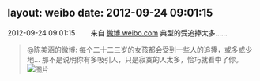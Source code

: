 layout: weibo
date: 2012-09-24 09:01:15
---
<meta name="referrer" content="no-referrer" />

2012-09-24 09:01:15  &nbsp;&nbsp;&nbsp;&nbsp;&nbsp;&nbsp; 来自 <a href="http://weibo.com/" rel="nofollow">微博 weibo.com</a>
典型的受追捧太多……
>  @陈美涵的微博: 每个二十二三岁的女孩都会受到一些人的追捧，或多或少地… 那不是说明你有多吸引人，只是寂寞的人太多，恰巧就看中了你。 ​​​
>  ![图片](https://ww4.sinaimg.cn/large/4d81cacajw1dx56ltfoauj.jpg)
